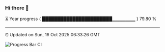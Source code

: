 ### Hi there 👋

⏳ Year progress { ███████████████████████▁▁▁▁▁▁▁ } 79.80 %

---

⏰ Updated on Sun, 19 Oct 2025 06:33:26 GMT

![Progress Bar CI](https://github.com/ZhaoGui/ZhaoGui/workflows/Progress%20Bar%20CI/badge.svg)
